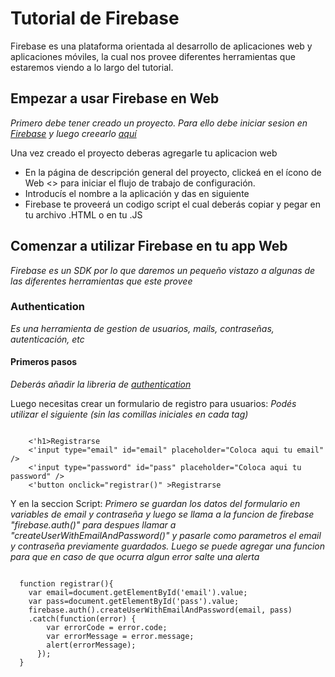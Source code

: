 # Tutorial de Firebase
Firebase es una plataforma orientada al desarrollo de aplicaciones web y aplicaciones móviles, la cual nos provee diferentes herramientas que estaremos viendo a lo largo del tutorial.

## Empezar a usar Firebase en Web
*Primero debe tener creado un proyecto. Para ello debe iniciar sesion en [Firebase](https://firebase.google.com/?hl=es-419) y luego creearlo [aquí](https://console.firebase.google.com/u/0/?hl=es-419)*

Una vez creado el proyecto deberas agregarle tu aplicacion web
- En la página de descripción general del proyecto, clickeá en el ícono de Web <> para iniciar el flujo de trabajo de configuración.
- Introducís el nombre a la aplicación y das en siguiente
- Firebase te proveerá un codigo script el cual deberás copiar y pegar en tu archivo .HTML o en tu .JS

## Comenzar a utilizar Firebase en tu app Web
*Firebase es un SDK por lo que daremos un pequeño vistazo a algunas de las diferentes herramientas que este provee*

### Authentication
*Es una herramienta de gestion de usuarios, mails, contraseñas, autenticación, etc*
#### Primeros pasos
*Deberás añadir la libreria de [authentication](https://firebase.google.com/docs/web/setup?hl=es-419#libraries_hosting-urls)*

Luego necesitas crear un formulario de registro para usuarios:
*Podés utilizar el siguiente (sin las comillas iniciales en cada tag)*

<pre><code>
    <'h1>Registrarse</h1>
    <'input type="email" id="email" placeholder="Coloca aqui tu email" />
    <'input type="password" id="pass" placeholder="Coloca aqui tu password" />
    <'button onclick="registrar()" >Registrarse</button>
</code></pre>

Y en la seccion Script:
*Primero se guardan los datos del formulario en variables de email y contraseña y luego se llama a la funcion de firebase "firebase.auth()" para despues llamar a "createUserWithEmailAndPassword()" y pasarle como parametros el email y contraseña previamente guardados. Luego se puede agregar una funcion para que en caso de que ocurra algun error salte una alerta*
<pre><code>
  function registrar(){
    var email=document.getElementById('email').value;
    var pass=document.getElementById('pass').value;
    firebase.auth().createUserWithEmailAndPassword(email, pass)
    .catch(function(error) {
        var errorCode = error.code;
        var errorMessage = error.message;
        alert(errorMessage);
      });
  }
</code></pre>
